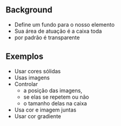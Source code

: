## Background

- Define um fundo para o nosso elemento
- Sua área de atuação é a caixa toda
- por padrão é transparente

## Exemplos

- Usar cores sólidas
- Usas imagens
- Controlar
    - a posição das imagens,
    - se elas se repetem ou não
    - o tamanho delas na caixa
- Usa cor e imagem juntas
- Usar cor gradiente